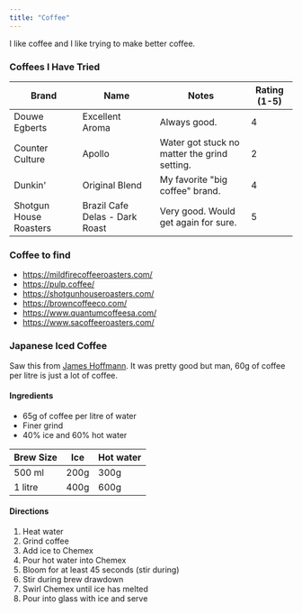 ```yaml
---
title: "Coffee"
---
```


I like coffee and I like trying to make better coffee.


### Coffees I Have Tried

| Brand | Name | Notes | Rating (1-5) |
| ----- | ---- | ----- | ------------ |
| Douwe Egberts | Excellent Aroma | Always good. | 4 |
| Counter Culture | Apollo | Water got stuck no matter the grind setting. | 2 |
| Dunkin' | Original Blend | My favorite "big coffee" brand. | 4 |
| Shotgun House Roasters | Brazil Cafe Delas - Dark Roast | Very good.  Would get again for sure. | 5 |


### Coffee to find

* https://mildfirecoffeeroasters.com/
* https://pulp.coffee/
* https://shotgunhouseroasters.com/
* https://browncoffeeco.com/
* https://www.quantumcoffeesa.com/
* https://www.sacoffeeroasters.com/


### Japanese Iced Coffee

Saw this from [James Hoffmann](https://www.youtube.com/watch?v=PApBycDrPo0).  It was pretty good but man, 60g of coffee per litre is just a lot of coffee.


#### Ingredients

* 65g of coffee per litre of water
* Finer grind
* 40% ice and 60% hot water

| Brew Size | Ice  | Hot water |
| --------- | ---- | --------- |
| 500 ml    | 200g | 300g      |
| 1 litre   | 400g | 600g      |



#### Directions

1. Heat water
1. Grind coffee
1. Add ice to Chemex
1. Pour hot water into Chemex
1. Bloom for at least 45 seconds (stir during)
1. Stir during brew drawdown
1. Swirl Chemex until ice has melted
1. Pour into glass with ice and serve


